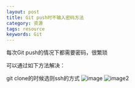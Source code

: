 ```yaml
---
layout: post
title: Git push时不输入密码方法
category: 资源
tags: resource
keywords: Git
---
```


 每次Git push的情况下都需要密码，很繁琐
 
 可以通过如下方法解决：
 
 git clone的时候选则ssh的方式
 ![image](http://omc2imhgu.bkt.clouddn.com/MacHi%202017-03-05%2016-13-24.png)
 ![image2](http://omc2imhgu.bkt.clouddn.com/MacHi%202017-03-05%2016-37-58.png)

